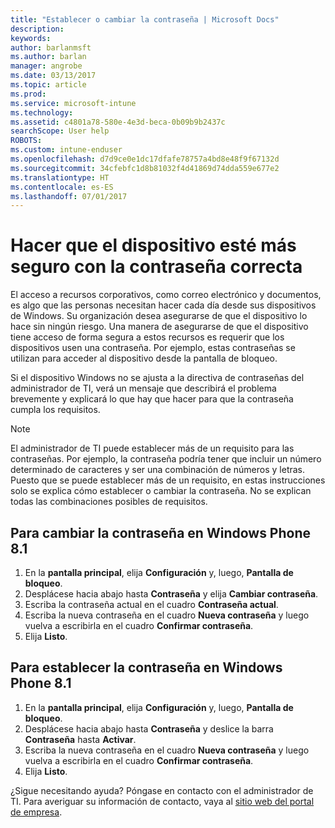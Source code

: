 ```yaml
---
title: "Establecer o cambiar la contraseña | Microsoft Docs"
description: 
keywords: 
author: barlanmsft
ms.author: barlan
manager: angrobe
ms.date: 03/13/2017
ms.topic: article
ms.prod: 
ms.service: microsoft-intune
ms.technology: 
ms.assetid: c4801a78-580e-4e3d-beca-0b09b9b2437c
searchScope: User help
ROBOTS: 
ms.custom: intune-enduser
ms.openlocfilehash: d7d9ce0e1dc17dfafe78757a4bd8e48f9f67132d
ms.sourcegitcommit: 34cfebfc1d8b81032f4d41869d74dda559e677e2
ms.translationtype: HT
ms.contentlocale: es-ES
ms.lasthandoff: 07/01/2017
---
```

# <a name="make-your-device-safer-with-the-right-password"></a>Hacer que el dispositivo esté más seguro con la contraseña correcta

El acceso a recursos corporativos, como correo electrónico y documentos, es algo que las personas necesitan hacer cada día desde sus dispositivos de Windows. Su organización desea asegurarse de que el dispositivo lo hace sin ningún riesgo. Una manera de asegurarse de que el dispositivo tiene acceso de forma segura a estos recursos es requerir que los dispositivos usen una contraseña. Por ejemplo, estas contraseñas se utilizan para acceder al dispositivo desde la pantalla de bloqueo.

Si el dispositivo Windows no se ajusta a la directiva de contraseñas del administrador de TI, verá un mensaje que describirá el problema brevemente y explicará lo que hay que hacer para que la contraseña cumpla los requisitos.

> [!Note]
> El administrador de TI puede establecer más de un requisito para las contraseñas. Por ejemplo, la contraseña podría tener que incluir un número determinado de caracteres y ser una combinación de números y letras. Puesto que se puede establecer más de un requisito, en estas instrucciones solo se explica cómo establecer o cambiar la contraseña. No se explican todas las combinaciones posibles de requisitos.

## <a name="to-change-your-password-on-windows-phone-81"></a>Para cambiar la contraseña en Windows Phone 8.1

1. En la **pantalla principal**, elija **Configuración** y, luego, **Pantalla de bloqueo**.
2. Desplácese hacia abajo hasta **Contraseña** y elija **Cambiar contraseña**.
3. Escriba la contraseña actual en el cuadro **Contraseña actual**.
4. Escriba la nueva contraseña en el cuadro **Nueva contraseña** y luego vuelva a escribirla en el cuadro **Confirmar contraseña**.
4. Elija **Listo**.

## <a name="to-set-your-password-on-windows-phone-81"></a>Para establecer la contraseña en Windows Phone 8.1

1. En la **pantalla principal**, elija **Configuración** y, luego, **Pantalla de bloqueo**.
2. Desplácese hacia abajo hasta **Contraseña** y deslice la barra **Contraseña** hasta **Activar**.
3. Escriba la nueva contraseña en el cuadro **Nueva contraseña** y luego vuelva a escribirla en el cuadro **Confirmar contraseña**.
4. Elija **Listo**.

¿Sigue necesitando ayuda? Póngase en contacto con el administrador de TI. Para averiguar su información de contacto, vaya al [sitio web del portal de empresa](http://portal.manage.microsoft.com).
